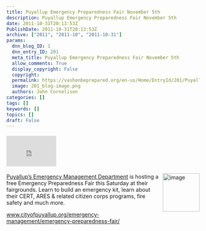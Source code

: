 ```yaml
---
title: Puyallup Emergency Preparedness Fair November 5th
description: Puyallup Emergency Preparedness Fair November 5th
date: 2011-10-31T20:13:53Z
PublishDate: 2011-10-31T20:13:53Z
archive: ["2011", "2011-10", "2011-10-31"]
params:
  dnn_blog_ID: 1
  dnn_entry_ID: 201
  meta_title: Puyallup Emergency Preparedness Fair November 5th
  allow_comments: True
  display_copyright: False
  copyright:
  permalink: https://vashonbeprepared.org/en-us/Home/EntryId/201/Puyallup-Emergency-Preparedness-Fair-November-5th
  image: 201_blog-image.png
  authors: John Cornelison
categories: []
tags: []
keywords: []
topics: []
draft: False
---
```


<div class="wlWriterHeaderFooter" style="float:none; margin:0px; padding:4px 0px 4px 0px;"><iframe src="http://www.facebook.com/widgets/like.php?href=http://vashoneoc.org/Blogs/VashonPreparedness/tabid/164/EntryId/201/Puyallup-Emergency-Preparedness-Fair-November-5th.aspx" scrolling="no" frameborder="0" style="border:none; width:130px; height:80px"></iframe></div><p><a href="./images/201/Windows-Live-Writer-326a794830a2_7535-image_2.png"><img style="background-image: none; border-bottom: 0px; border-left: 0px; margin: 0px 0px 5px 5px; padding-left: 0px; padding-right: 0px; display: inline; float: right; border-top: 0px; border-right: 0px; padding-top: 0px" title="image" border="0" alt="image" align="right" src="./images/201/Windows-Live-Writer-326a794830a2_7535-image_thumb.png" width="96" height="100" /></a><a href="http://www.cityofpuyallup.org/emergency-management/">Puyallup’s Emergency Management Department</a> is hosting a free Emergency Preparedness Fair this Saturday at their fairgrounds. Learn to build an emergency kit, learn about their CERT, ARES &amp; related citizen corps programs, fire safety and much more. </p>  <p><a title="http://www.cityofpuyallup.org/emergency-management/emergency-preparedness-fair/" href="http://www.cityofpuyallup.org/emergency-management/emergency-preparedness-fair/">www.cityofpuyallup.org/emergency-management/emergency-preparedness-fair/</a></p>
